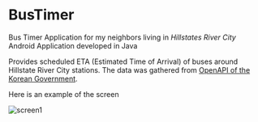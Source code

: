 # BusTimer

Bus Timer Application for my neighbors living in *Hillstates River City*
Android Application developed in Java


Provides scheduled ETA (Estimated Time of Arrival) of buses around Hillstate River City stations.
The data was gathered from [OpenAPI of the Korean Government](https://www.data.go.kr/data/15034888/fileData.do?recommendDataYn=Y).

Here is an example of the screen

![screen1](detail2)
